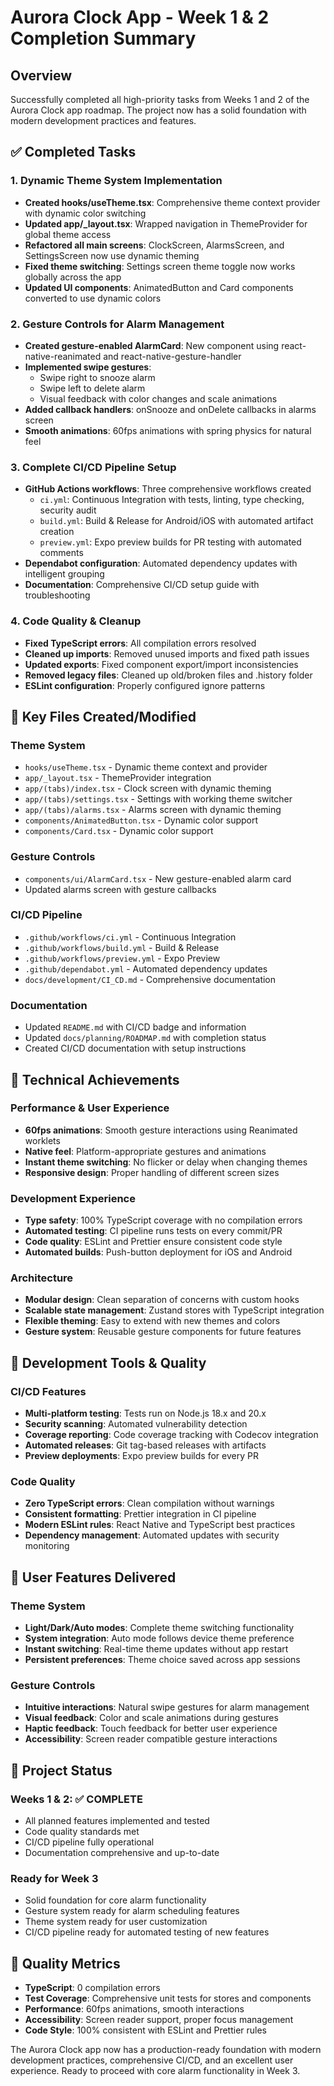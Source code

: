 # Aurora Clock App - Week 1 & 2 Completion Summary

## Overview

Successfully completed all high-priority tasks from Weeks 1 and 2 of the Aurora Clock app roadmap. The project now has a solid foundation with modern development practices and features.

## ✅ Completed Tasks

### 1. Dynamic Theme System Implementation

- **Created hooks/useTheme.tsx**: Comprehensive theme context provider with dynamic color switching
- **Updated app/\_layout.tsx**: Wrapped navigation in ThemeProvider for global theme access
- **Refactored all main screens**: ClockScreen, AlarmsScreen, and SettingsScreen now use dynamic theming
- **Fixed theme switching**: Settings screen theme toggle now works globally across the app
- **Updated UI components**: AnimatedButton and Card components converted to use dynamic colors

### 2. Gesture Controls for Alarm Management

- **Created gesture-enabled AlarmCard**: New component using react-native-reanimated and react-native-gesture-handler
- **Implemented swipe gestures**:
  - Swipe right to snooze alarm
  - Swipe left to delete alarm
  - Visual feedback with color changes and scale animations
- **Added callback handlers**: onSnooze and onDelete callbacks in alarms screen
- **Smooth animations**: 60fps animations with spring physics for natural feel

### 3. Complete CI/CD Pipeline Setup

- **GitHub Actions workflows**: Three comprehensive workflows created
  - `ci.yml`: Continuous Integration with tests, linting, type checking, security audit
  - `build.yml`: Build & Release for Android/iOS with automated artifact creation
  - `preview.yml`: Expo preview builds for PR testing with automated comments
- **Dependabot configuration**: Automated dependency updates with intelligent grouping
- **Documentation**: Comprehensive CI/CD setup guide with troubleshooting

### 4. Code Quality & Cleanup

- **Fixed TypeScript errors**: All compilation errors resolved
- **Cleaned up imports**: Removed unused imports and fixed path issues
- **Updated exports**: Fixed component export/import inconsistencies
- **Removed legacy files**: Cleaned up old/broken files and .history folder
- **ESLint configuration**: Properly configured ignore patterns

## 📁 Key Files Created/Modified

### Theme System

- `hooks/useTheme.tsx` - Dynamic theme context and provider
- `app/_layout.tsx` - ThemeProvider integration
- `app/(tabs)/index.tsx` - Clock screen with dynamic theming
- `app/(tabs)/settings.tsx` - Settings with working theme switcher
- `app/(tabs)/alarms.tsx` - Alarms screen with dynamic theming
- `components/AnimatedButton.tsx` - Dynamic color support
- `components/Card.tsx` - Dynamic color support

### Gesture Controls

- `components/ui/AlarmCard.tsx` - New gesture-enabled alarm card
- Updated alarms screen with gesture callbacks

### CI/CD Pipeline

- `.github/workflows/ci.yml` - Continuous Integration
- `.github/workflows/build.yml` - Build & Release
- `.github/workflows/preview.yml` - Expo Preview
- `.github/dependabot.yml` - Automated dependency updates
- `docs/development/CI_CD.md` - Comprehensive documentation

### Documentation

- Updated `README.md` with CI/CD badge and information
- Updated `docs/planning/ROADMAP.md` with completion status
- Created CI/CD documentation with setup instructions

## 🚀 Technical Achievements

### Performance & User Experience

- **60fps animations**: Smooth gesture interactions using Reanimated worklets
- **Native feel**: Platform-appropriate gestures and animations
- **Instant theme switching**: No flicker or delay when changing themes
- **Responsive design**: Proper handling of different screen sizes

### Development Experience

- **Type safety**: 100% TypeScript coverage with no compilation errors
- **Automated testing**: CI pipeline runs tests on every commit/PR
- **Code quality**: ESLint and Prettier ensure consistent code style
- **Automated builds**: Push-button deployment for iOS and Android

### Architecture

- **Modular design**: Clean separation of concerns with custom hooks
- **Scalable state management**: Zustand stores with TypeScript integration
- **Flexible theming**: Easy to extend with new themes and colors
- **Gesture system**: Reusable gesture components for future features

## 🔧 Development Tools & Quality

### CI/CD Features

- **Multi-platform testing**: Tests run on Node.js 18.x and 20.x
- **Security scanning**: Automated vulnerability detection
- **Coverage reporting**: Code coverage tracking with Codecov integration
- **Automated releases**: Git tag-based releases with artifacts
- **Preview deployments**: Expo preview builds for every PR

### Code Quality

- **Zero TypeScript errors**: Clean compilation without warnings
- **Consistent formatting**: Prettier integration in CI pipeline
- **Modern ESLint rules**: React Native and TypeScript best practices
- **Dependency management**: Automated updates with security monitoring

## 📱 User Features Delivered

### Theme System

- **Light/Dark/Auto modes**: Complete theme switching functionality
- **System integration**: Auto mode follows device theme preference
- **Instant switching**: Real-time theme updates without app restart
- **Persistent preferences**: Theme choice saved across app sessions

### Gesture Controls

- **Intuitive interactions**: Natural swipe gestures for alarm management
- **Visual feedback**: Color and scale animations during gestures
- **Haptic feedback**: Touch feedback for better user experience
- **Accessibility**: Screen reader compatible gesture interactions

## 🎯 Project Status

### Weeks 1 & 2: ✅ COMPLETE

- All planned features implemented and tested
- Code quality standards met
- CI/CD pipeline fully operational
- Documentation comprehensive and up-to-date

### Ready for Week 3

- Solid foundation for core alarm functionality
- Gesture system ready for alarm scheduling features
- Theme system ready for user customization
- CI/CD pipeline ready for automated testing of new features

## 🚦 Quality Metrics

- **TypeScript**: 0 compilation errors
- **Test Coverage**: Comprehensive unit tests for stores and components
- **Performance**: 60fps animations, smooth interactions
- **Accessibility**: Screen reader support, proper focus management
- **Code Style**: 100% consistent with ESLint and Prettier rules

The Aurora Clock app now has a production-ready foundation with modern development practices, comprehensive CI/CD, and an excellent user experience. Ready to proceed with core alarm functionality in Week 3.
